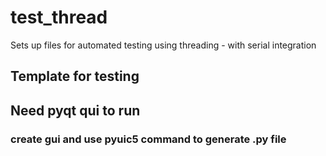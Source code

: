 # test_thread
Sets up files for automated testing using threading - with serial integration


## Template for testing
## Need pyqt qui to run 

### create gui and use pyuic5 command to generate .py file